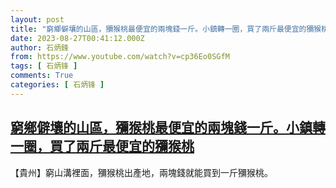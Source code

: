```yaml
---
layout: post
title: "窮鄉僻壤的山區，獼猴桃最便宜的兩塊錢一斤。小鎮轉一圈，買了兩斤最便宜的獼猴桃"
date: 2023-08-27T00:41:12.000Z
author: 石炳鋒
from: https://www.youtube.com/watch?v=cp36Eo0SGfM
tags: [ 石炳锋 ]
comments: True
categories: [ 石炳锋 ]
---
```

<!--1693096872000-->
[窮鄉僻壤的山區，獼猴桃最便宜的兩塊錢一斤。小鎮轉一圈，買了兩斤最便宜的獼猴桃](https://www.youtube.com/watch?v=cp36Eo0SGfM)
------

<div>
【貴州】窮山溝裡面，獼猴桃出產地，兩塊錢就能買到一斤獼猴桃。
</div>

